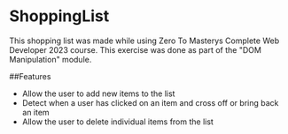 # ShoppingList
 
This shopping list was made while using Zero To Masterys Complete Web Developer 2023 course. This exercise was done as part of the "DOM Manipulation" module.

##Features
 * Allow the user to add new items to the list
 * Detect when a user has clicked on an item and cross off or bring back an item
 * Allow the user to delete individual items from the list
